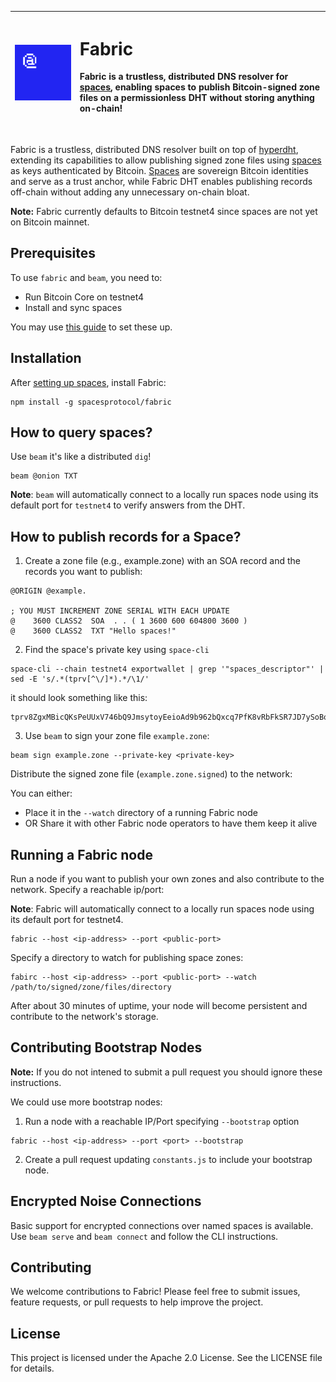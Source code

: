 


| <img src="./logo.png" width="340"/> | <h1 align="left">Fabric</h1> <p align="left">Fabric is a trustless, distributed DNS resolver for [spaces](https://spacesprotocol.org), enabling spaces to publish Bitcoin-signed zone files on a permissionless DHT without storing anything on-chain!</p><br /> |
|-------------------------------------------|----------------------------------------------------------------------------------------------------------------------------------------------------------------------------------------------------------------------------------------------------------------|


Fabric is a trustless, distributed DNS resolver built on top of [hyperdht](https://github.com/holepunchto/hyperdht), extending its capabilities to allow publishing signed zone files using [spaces](https://spacesprotocol.org) as keys authenticated by Bitcoin. [Spaces](https://spacesprotocol.org) are sovereign Bitcoin identities and serve as a trust anchor, while Fabric DHT enables publishing records off-chain without adding any unnecessary on-chain bloat.

**Note:** Fabric currently defaults to Bitcoin testnet4 since spaces are not yet on Bitcoin mainnet.

## Prerequisites
To use `fabric` and `beam`, you need to:

- Run Bitcoin Core on testnet4
- Install and sync spaces 

You may use [this guide](https://docs.spacesprotocol.org/getting-started/installation) to set these up.

## Installation

After [setting up spaces](https://docs.spacesprotocol.org/getting-started/installation), install Fabric:

```shell
npm install -g spacesprotocol/fabric
```


## How to query spaces?

Use `beam` it's like a distributed `dig`!

```
beam @onion TXT
```

**Note**: `beam` will automatically connect to a locally run spaces node using its default port for `testnet4` to verify answers from the DHT.



## How to publish records for a Space?

1. Create a zone file (e.g., example.zone) with an SOA record and the records you want to publish:


```
@ORIGIN @example.

; YOU MUST INCREMENT ZONE SERIAL WITH EACH UPDATE
@    3600 CLASS2  SOA  . . ( 1 3600 600 604800 3600 )
@    3600 CLASS2  TXT "Hello spaces!"
```

2. Find the space's private key using `space-cli`

```shell
space-cli --chain testnet4 exportwallet | grep '"spaces_descriptor"' | sed -E 's/.*(tprv[^\/]*).*/\1/'
```

it should look something like this:

```
tprv8ZgxMBicQKsPeUUxV746bQ9JmsytoyEeioAd9b962bQxcq7PfK8vRbFkSR7JD7ySoBoyswHX5vQvnhS95dHKUxW2maG2Tt7bJcCHsY66gNF
```


3. Use `beam` to sign your zone file `example.zone`:


```shell
beam sign example.zone --private-key <private-key>
```

Distribute the signed zone file (`example.zone.signed`) to the network:

You can either:
- Place it in the `--watch` directory of a running Fabric node
- OR Share it with other Fabric node operators to have them keep it alive


## Running a Fabric node

Run a node if you want to publish your own zones and also contribute to the network. Specify a reachable ip/port:

**Note**: Fabric will automatically connect to a locally run spaces node using its default port for testnet4.

```
fabric --host <ip-address> --port <public-port>
```

Specify a directory to watch for publishing space zones:

```shell
fabirc --host <ip-address> --port <public-port> --watch /path/to/signed/zone/files/directory
```

After about 30 minutes of uptime, your node will become persistent and contribute to the network's storage.


## Contributing Bootstrap Nodes

**Note:** If you do not intened to submit a pull request you should ignore these instructions.

We could use more bootstrap nodes:

1. Run a node with a reachable IP/Port specifying `--bootstrap` option

```shell
fabric --host <ip-address> --port <port> --bootstrap
```

2. Create a pull request updating `constants.js` to include your bootstrap node.


## Encrypted Noise Connections

Basic support for encrypted connections over named spaces is available. Use `beam serve` and `beam connect` and follow the CLI instructions.

## Contributing
We welcome contributions to Fabric! Please feel free to submit issues, feature requests, or pull requests to help improve the project.

## License
This project is licensed under the Apache 2.0 License. See the LICENSE file for details.
